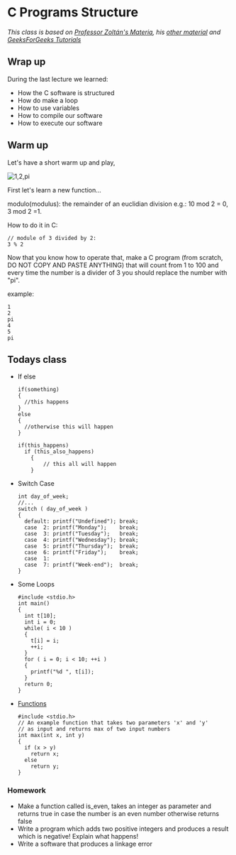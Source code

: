 # C Programs Structure
*This class is based on [Professor Zoltán's Materia](http://gsd.web.elte.hu/lectures/c-en/c-lecture-2/), his [other material](http://gsd.web.elte.hu/lectures/c-en/c-lecture-5/) and [GeeksForGeeks Tutorials](https://www.geeksforgeeks.org/c-programming-language/)*

## Wrap up

During the last lecture we learned:
- How the C software is structured
- How do make a loop
- How to use variables
- How to compile our software
- How to execute our software

## Warm up

Let's have a short warm up and play,

![1,2,pi](https://media.giphy.com/media/l41YtZOb9EUABnuqA/giphy.gif)

First let's learn a new function...

modulo(modulus): the remainder of an euclidian division e.g.: 10 mod 2 = 0, 3 mod 2 =1.

How to do it in C:

    // module of 3 divided by 2:
    3 % 2

Now that you know how to operate that, make a C program (from scratch, DO NOT COPY AND PASTE ANYTHING) that will count from 1 to 100 and every time the number is a divider of 3 you should replace the number with "pi".

example:

    1
    2
    pi
    4
    5
    pi

## Todays class

- If else

      if(something)
      {
        //this happens
      }
      else
      {
        //otherwise this will happen
      }

      if(this_happens)
        if (this_also_happens)
          {
              // this all will happen
          }

- Switch Case

      int day_of_week;
      //...
      switch ( day_of_week )
      {
        default: printf("Undefined"); break;
        case  2: printf("Monday");    break;
        case  3: printf("Tuesday");   break;
        case  4: printf("Wednesday"); break;
        case  5: printf("Thursday");  break;
        case  6: printf("Friday");    break;
        case  1:
        case  7: printf("Week-end");  break;
      }

- Some Loops

      #include <stdio.h>
      int main()
      {
        int t[10];
        int i = 0;
        while( i < 10 )
        {
          t[i] = i;
          ++i;
        }
        for ( i = 0; i < 10; ++i )
        {
          printf("%d ", t[i]);
        }
        return 0;
      }

- [Functions](http://gsd.web.elte.hu/lectures/c-en/c-lecture-8/)

      #include <stdio.h>
      // An example function that takes two parameters 'x' and 'y'
      // as input and returns max of two input numbers
      int max(int x, int y)
      {
        if (x > y)
          return x;
        else
          return y;
      }


### Homework
 - Make a function called is_even, takes an integer as parameter and returns true in case the number is an even number otherwise returns false
 - Write a program which adds two positive integers and produces a result which is negative! Explain what happens!
 - Write a software that produces a linkage error
